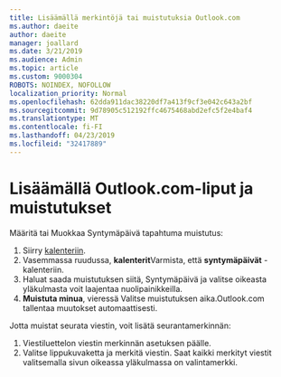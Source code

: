 ```yaml
---
title: Lisäämällä merkintöjä tai muistutuksia Outlook.com
ms.author: daeite
author: daeite
manager: joallard
ms.date: 3/21/2019
ms.audience: Admin
ms.topic: article
ms.custom: 9000304
ROBOTS: NOINDEX, NOFOLLOW
localization_priority: Normal
ms.openlocfilehash: 62dda911dac38220df7a413f9cf3e042c643a2bf
ms.sourcegitcommit: 9d78905c512192ffc4675468abd2efc5f2e4baf4
ms.translationtype: MT
ms.contentlocale: fi-FI
ms.lasthandoff: 04/23/2019
ms.locfileid: "32417889"
---
```

# <a name="adding-flags-and-reminders-in-outlookcom"></a>Lisäämällä Outlook.com-liput ja muistutukset

Määritä tai Muokkaa Syntymäpäivä tapahtuma muistutus:

1. Siirry [kalenteriin](https://outlook.live.com/calendar/).
1. Vasemmassa ruudussa, **kalenterit**Varmista, että **syntymäpäivät** -kalenteriin.
1. Haluat saada muistutuksen siitä, Syntymäpäivä ja valitse oikeasta yläkulmasta voit laajentaa nuolipainikkeilla.
1. **Muistuta minua**, vieressä Valitse muistutuksen aika.Outlook.com tallentaa muutokset automaattisesti.

Jotta muistat seurata viestin, voit lisätä seurantamerkinnän:

1. Viestiluettelon viestin merkinnän asetuksen päälle.
1. Valitse lippukuvaketta ja merkitä viestin. Saat kaikki merkityt viestit valitsemalla sivun oikeassa yläkulmassa on valintamerkki.